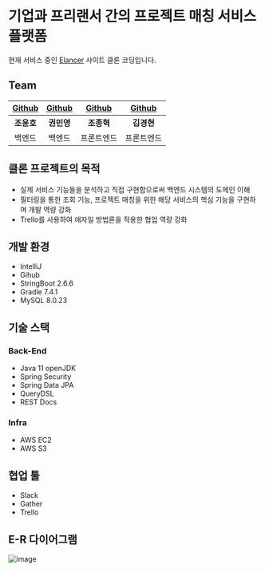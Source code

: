 # 기업과 프리랜서 간의 프로젝트 매칭 서비스 플랫폼

 현재 서비스 중인 [Elancer](https://www.elancer.co.kr/) 사이트 클론 코딩입니다.
 
## Team

 | [Github](https://github.com/jyh4358) | [Github](https://github.com/mins1031) | [Github](https://github.com/heyfranksmile) | [Github](images/tyler.png) |
| :----------------------: | :--------------------: | :--------------------: | :------------------------: |
|        **조윤호**        |       **권민영**       |       **조종혁**       |         **김경현**         |
|      백엔드       |     백엔드      |         프론트엔드         |            프론트엔드            |

## 클론 프로젝트의 목적

- 실제 서비스 기능들을 분석하고 직접 구현함으로써 백엔드 시스템의 도메인 이해
- 필터링을 통한 조회 기능, 프로젝트 매칭을 위한 해당 서비스의 핵심 기능을 구현하며 개발 역량 강화
- Trello를 사용하여 애자일 방법론을 적용한 협업 역량 강화


## 개발 환경

- IntelliJ
- Gihub
- StringBoot 2.6.6
- Gradle 7.4.1
- MySQL 8.0.23

## 기술 스택
### Back-End
- Java 11 openJDK
- Spring Security
- Spring Data JPA
- QueryDSL
- REST Docs

### Infra
- AWS EC2
- AWS S3

## 협업 툴
- Slack
- Gather
- Trello

## E-R 다이어그램

![image](https://file-upload-store-jdd.s3.ap-northeast-2.amazonaws.com/elancer-erd.png)


